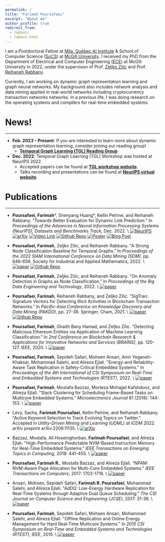 ```yaml
---
permalink: /
title: "Farimah Poursafaei"
excerpt: "About me"
author_profile: true
redirect_from: 
  - /about/
  - /about.html
---
```


I am a Postdoctoral Fellow at [Mila, Québec AI Institute](https://mila.quebec/en/) & School of Computer Science ([SoCS](https://www.cs.mcgill.ca)) at [McGill University](https://www.mcgill.ca).
I received my PhD from the Department of Electrical and Computer Engineering ([ECE](https://www.mcgill.ca/ece/)) at McGill University in 2022, under the supervison of Prof. [Zeljko Zilic](http://www.iml.ece.mcgill.ca/people/professors/zilic/) and Prof. [Reihaneh Rabbany](http://www.reirab.com).

Currently, I am working on dynamic graph representation learning and graph neural networks. My background also includes network analysis and data mining applied in real-world networks including cryptocurrency transaction networks networks.
In a previous life, I was doing research on the operating systems and compilers for real-time embedded systems.


<a name="news"></a>
# News!
------
* **Feb. 2023 - Present**: If you are interested to learn more about dynamic graph representation learning, consider joining our reading group!
  * [**Temporal Graph Learning (TGL) Reading Group**](https://www.cs.mcgill.ca/~shuang43/rg.html)
* **Dec. 2022**: Temporal Graph Learning (TGL) Workshop was hosted at NeurIPS 2022.
  * Accepted papers can be found at [**TGL workshop website**](https://sites.google.com/view/tglworkshop2022/home).
  * Talks recording and presentations can be found at [**NeurIPS virtual website**](https://neurips.cc/virtual/2022/workshop/49999).


<a name="publications"></a>
# Publications
------
* **Poursafaei, Farimah**\*, Shenyang Huang\*, Kellin Pelrine, and Reihaneh Rabbany. \"Towards Better Evaluation for Dynamic Link Prediction.\" In *Proceedings of the Advances in Neural Information Processing Systems (NeurIPS), Datasets and Benchmarks Track*, Dec. 2022.  \\
[![NeurIPS](https://img.shields.io/badge/NeurIPS-OpenReview-red)](https://openreview.net/forum?id=1GVpwr2Tfdg)
[![arXiv](https://img.shields.io/badge/arXiv-2205.12454-b31b1b.svg)](https://arxiv.org/pdf/2207.10128.pdf)
[![Video Link](https://img.shields.io/static/v1?label=Video&message=YouTube&color=red&logo=youtube)](https://www.youtube.com/watch?v=nGBP_JjKGQI)
[![Github Repo](https://img.shields.io/badge/Github-link-lightgrey)](https://github.com/fpour/DGB)
[![Poster](https://img.shields.io/badge/NeurIPS-poster-ff69b4)](http://fpour.github.io/files/NeurIPS_2022_D_&_B_poster.pdf)
[![Blog Post](https://img.shields.io/badge/Medium-Blog-brightgreen)](https://medium.com/@shenyanghuang1996/towards-better-link-prediction-in-dynamic-graphs-cdb8bb1e24e9) 


* **Poursafaei, Farimah**, Zeljko Zilic, and Reihaneh Rabbany. \"A Strong Node Classification Baseline for Temporal
Graphs.\" In *Proceedings of the 2022 SIAM International Conference on Data Mining (SDM)*, pp. 648-656. Society
for Industrial and Applied Mathematics, 2022.  \\
[![paper](https://img.shields.io/badge/paper-yellowgreen)](https://epubs.siam.org/doi/pdf/10.1137/1.9781611977172.73)
[![Github Repo](https://img.shields.io/badge/Github-link-lightgrey)](https://github.com/fpour/TGBase)

* **Poursafaei, Farimah**, Zeljko Zilic, and Reihaneh Rabbany. \"On Anomaly Detection in Graphs as Node Classification.\" In *Proceedings of the Big Data Engineering and Technology*, 2022.  \\
[![paper](https://img.shields.io/badge/paper-yellowgreen)](https://link.springer.com/content/pdf/10.1007/978-3-031-17548-0_2.pdf)

* **Poursafaei, Farimah**, Reihaneh Rabbany, and Zeljko Zilic. \"SigTran: Signature Vectors for Detecting Illicit Activities in Blockchain Transaction Networks.\" In *Pacific-Asia Conference on Knowledge Discovery and Data Mining (PAKDD)*, pp. 27-39. Springer, Cham, 2021. \\
[![paper](https://img.shields.io/badge/paper-yellowgreen)](http://www.reirab.com/research/Papers/SigTran2021.pdf)
[![Github Repo](https://img.shields.io/badge/Github-link-lightgrey)](https://github.com/fpour/SigTran)

* **Poursafaei, Farimah**, Ghaith Bany Hamad, and Zeljko Zilic. \"Detecting Malicious Ethereum Entities via Application of Machine Learning Classification.\" In *2nd Conference on Blockchain Research & Applications for Innovative Networks and Services (BRAINS)*, pp. 120-127. IEEE, 2020. \\
[![paper](https://img.shields.io/badge/paper-yellowgreen)](https://ieeexplore.ieee.org/abstract/document/9223304)


* **Poursafaei, Farimah**, Sepideh Safari, Mohsen Ansari, Amir Yeganeh-Khaksar, Mohammad Salehi, and Alireza Ejlali. \"Energy-and Reliability-Aware Task Replication in Safety-Critical Embedded Systems.\" In *Proceedings of the 4th International of CSI Symposium on Real-Time and Embedded Systems and Technologies (RTEST)*, 2022. \\
[![paper](https://img.shields.io/badge/paper-yellowgreen)](http://sharif.edu/~ansari/pdfs/RTEST3.pdf}{link})

* **Poursafaei, Farimah**, Mostafa Bazzaz, Morteza Mohajjel Kafshdooz, and Alireza Ejlali. \"Slack Clustering for Scheduling Frame-Based Tasks on Multicore Embedded Systems.\" *Microelectronics Journal* 81 (2018): 144-153. \\
[![paper](https://img.shields.io/badge/paper-yellowgreen)](https://www.sciencedirect.com/science/article/abs/pii/S0026269217308959}{link})

* Lévy, Sacha, **Farimah Poursafaei**, Kellin Pelrine, and Reihaneh Rabbany. \"Active Keyword Selection to Track Evolving Topics on Twitter.\" Accepted in *Utility-Driven Mining and Learning (UDML) at  ICDM 2022*. arXiv preprint arXiv:2209.11135. \\
[![arXiv](https://img.shields.io/badge/arXiv-2209.11135-b31b1b.svg)](https://arxiv.org/pdf/2209.11135.pdf}{link})

* Bazzaz, Mostafa, Ali Hoseinghorban, **Farimah Poursafaei**, and Alireza Ejlali. \"High-Performance Predictable NVM-Based Instruction Memory for Real-Time Embedded Systems.\" *IEEE Transactions on Emerging Topics in Computing*, 2018: 441-455.  \\
[![paper](https://img.shields.io/badge/paper-yellowgreen)](https://ieeexplore.ieee.org/stamp/stamp.jsp?arnumber=8423095&casa_token=XNWavK4KjEIAAAAA:NozhK1AEvmQ8Wy33h222aw6YA0O-anZSbd558glbOX0dS0BLE7Nm-pByXtWAkOD8ngn_0C7reQ&tag=1}{link})

* **Poursafaei, Farimah R.**, Mostafa Bazzaz, and Alireza Ejlali. \"NPAM: NVM-Aware Page Allocation for Multi-Core Embedded Systems.\" *IEEE Transactions on Computers*, 2017: 1703-1716. \\
[![paper](https://img.shields.io/badge/paper-yellowgreen)](https://ieeexplore.ieee.org/stamp/stamp.jsp?arnumber=7926310&casa_token=-h-VcNGhE7AAAAAA:nCt_fZj2EVrsZQcy1HPm5K8K1vhM0OOoXF_HrW72Id5bo0SWMkTs6ExaOFFjWt1jJvLrAngf7A}{link})

* Ansari, Mohsen, Sepideh Safari, **Farimah R. Poursafaei**, Mohammad Salehi, and Alireza Ejlali. \"AdDQ: Low-Energy Hardware Replication for Real-Time Systems through Adaptive Dual Queue Scheduling.\" *The CSI Journal on Computer Science and Engineering (JCSE)*, 2017: 31-38.  \\
[![paper](https://img.shields.io/badge/paper-yellowgreen)](https://jcse.ir/article/13}{link})

* **Poursafaei, Farimah**, Sepideh Safari, Mohsen Ansari, Mohammad Salehi, and Alireza Ejlali. \"Offline Replication and Online Energy Management for Hard Real-Time Multicore Systems.\" In *2015 CSI Symposium on Real-Time and Embedded Systems and Technologies (RTEST)*, IEEE, 2015. \\
[![paper](https://img.shields.io/badge/paper-yellowgreen)](https://ieeexplore.ieee.org/stamp/stamp.jsp?arnumber=7369847&casa_token=pCydib3DNpIAAAAA:Gln_d4CaRT3SiPdOrcOe-QL4-u95r2KjN5onPajKY8g5ggqcqw7J3yGtjy8N7LnptlVlsGufDQ}{link})





